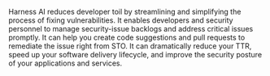 Harness AI reduces developer toil by streamlining and simplifying the process of fixing vulnerabilities. It enables developers and security personnel to manage security-issue backlogs and address critical issues promptly. It can help you create code suggestions and pull requests to remediate the issue right from STO. It can dramatically reduce your TTR, speed up your software delivery lifecycle, and improve the security posture of your applications and services.
